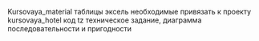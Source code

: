 Kursovaya_material таблицы эксель необходимые привязать к проекту
kursovaya_hotel код
tz техническое задание, диаграмма последовательности и пригодности
